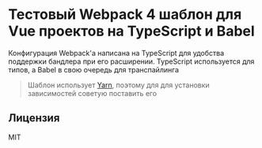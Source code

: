 <!-- Блок с главным заголовом и описанием -->
# Тестовый Webpack 4 шаблон для Vue проектов на TypeScript и Babel

Конфигурация Webpack'а написана на TypeScript для удобства поддержки бандлера при его расширении. TypeScript используется для типов, а Babel в свою очередь для транспайлинга

> Шаблон использует <a href="https://yarnpkg.com/">Yarn</a>, поэтому для для установки зависимостей советую поставить его

<!-- Блок с лицензией  -->
## Лицензия

MIT
